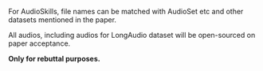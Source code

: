 For AudioSkills, file names can be matched with AudioSet etc and other datasets mentioned in the paper.

All audios, including audios for LongAudio dataset will be open-sourced on paper acceptance.

**Only for rebuttal purposes.**
